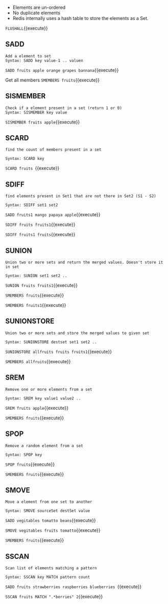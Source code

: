 - Elements are un-ordered
- No duplicate elements
- Redis internally uses a hash table to store the elements as a Set.


`FLUSHALL`{{execute}}

## SADD
```
Add a element to set
Syntax: SADD key value-1 .. valuen
```
`SADD fruits apple orange grapes bannana`{{execute}}

Get all members
`SMEMBERS fruits`{{execute}}


## SISMEMBER
```
Check if a element present in a set (return 1 or 0)
Syntax: SISMEMBER key value
```
`SISMEMBER fruits apple`{{execute}}


## SCARD 
```
find the count of members present in a set

Syntax: SCARD key
```
`SCARD fruits `{{execute}}

## SDIFF 
```
find elements present in Set1 that are not there in Set2 (S1 - S2)

Syntax: SDIFF set1 set2
```

`SADD fruits1 mango papaya apple`{{execute}}

`SDIFF fruits fruits1`{{execute}}

`SDIFF fruits1 fruits`{{execute}}


## SUNION  
```
Union two or more sets and return the merged values. Doesn't store it in set

Syntax: SUNION set1 set2 ..
```

`SUNION fruits fruits1`{{execute}}

`SMEMBERS fruits`{{execute}}

`SMEMBERS fruits1`{{execute}}


## SUNIONSTORE   
```
Union two or more sets and store the merged values to given set

Syntax: SUNIONSTORE destset set1 set2 ..
```

`SUNIONSTORE allfruits fruits fruits1`{{execute}}

`SMEMBERS allfruits`{{execute}}


## SREM  
```
Remove one or more elements from a set

Syntax: SREM key value1 value2 ..
```

`SREM fruits apple`{{execute}}

`SMEMBERS fruits`{{execute}}


## SPOP  
```
Remove a random element from a set

Syntax: SPOP key
```

`SPOP fruits`{{execute}}

`SMEMBERS fruits`{{execute}}


## SMOVE  
```
Move a element from one set to another

Syntax: SMOVE sourceSet destSet value 
```
`SADD vegitables tomatto beans`{{execute}}

`SMOVE vegitables fruits tomatto`{{execute}}

`SMEMBERS fruits`{{execute}}


## SSCAN  
```
Scan list of elements matching a pattern

Syntax: SSCAN key MATCH pattern count
```
`SADD fruits strawberries raspberries blueberries `{{execute}}

`SSCAN fruits MATCH ".*berries" 2`{{execute}}

